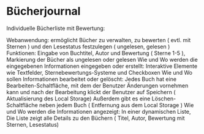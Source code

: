 # Bücherjournal

Individuelle Bücherliste mit Bewertung:

Webanwendung: 
ermöglicht Bücher zu verwalten, zu bewerten ( evtl. mit Sternen ) und den Lesestatus festzulegen ( ungelesen, gelesen ) 
Funktionen: 
Eingabe von Buchtitel, Autor und Bewertung ( Sterne 1-5 ), Markierung der Bücher als ungelesen oder gelesen 
Wie und Wo werden die eingegebenen Informationen eingegeben oder erstellt:
Interaktive Elemente wie Textfelder, Sternebewertungs-Systeme und Checkboxen 
Wie und Wo sollen Informationen bearbeitet oder gelöscht:
Jedes Buch hat eine Bearbeiten-Schaltfläche, mit dem der Benutzer Änderungen vornehmen kann und nach der Bearbeitung klickt der Benutzer auf Speichern ( Aktualisierung des Local Storage)
Außerdem gibt es eine Löschen- Schaltfläche neben jedem Buch ( Entfernung aus dem Local Storage )
Wie und Wo werden die Informationen angezeigt: 
In einer dynamischen Liste, Die Liste zeigt alle Details zu den Büchern ( Titel, Autor, Bewertung mit Sternen, Lesestatus) 
